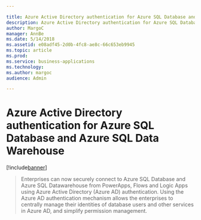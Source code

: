 ```yaml
---

title: Azure Active Directory authentication for Azure SQL Database and Azure SQL Data Warehouse
description: Azure Active Directory authentication for Azure SQL Database and Azure SQL Data Warehouse
author: MargoC
manager: AnnBe
ms.date: 5/14/2018
ms.assetid: e08adf45-2d0b-4fc8-ae8c-66c653eb9945
ms.topic: article
ms.prod: 
ms.service: business-applications
ms.technology: 
ms.author: margoc
audience: Admin

---
```

#  Azure Active Directory authentication for Azure SQL Database and Azure SQL Data Warehouse


[!include[banner](../../includes/banner.md)]

>   Enterprises can now securely connect to Azure SQL Database and Azure SQL
>   Datawarehouse from PowerApps, Flows and Logic Apps using Azure Active
>   Directory (Azure AD) authentication. Using the Azure AD authentication
>   mechanism allows the enterprises to centrally manage their identities of
>   database users and other services in Azure AD, and simplify permission
>   management.
